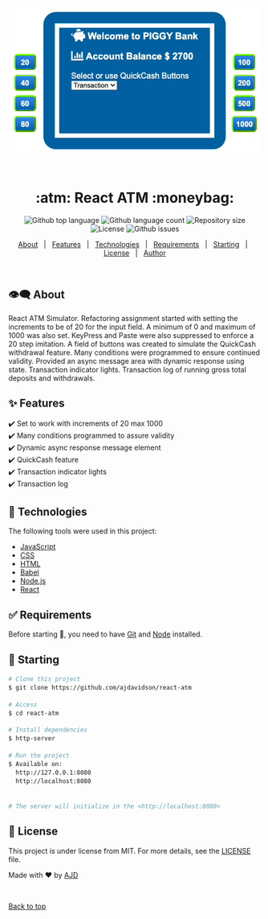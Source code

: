 <div align="center" id="top"> 
  <img src="./demo.gif" alt="React Atm" />

&#xa0;

  <!-- <a href="https://reactatm.netlify.app">Demo</a> -->
</div>

<h1 align="center">:atm: React ATM :moneybag:</h1>

<p align="center">
  <img alt="Github top language" src="https://img.shields.io/github/languages/top/ajdavidson/react-atm?color=56BEB8">

  <img alt="Github language count" src="https://img.shields.io/github/languages/count/ajdavidson/react-atm?color=56BEB8">

  <img alt="Repository size" src="https://img.shields.io/github/repo-size/ajdavidson/react-atm?color=56BEB8">

  <img alt="License" src="https://img.shields.io/github/license/ajdavidson/react-atm?color=56BEB8">

  <img alt="Github issues" src="https://img.shields.io/github/issues/ajdavidson/react-atm?color=56BEB8" />

  <!-- <img alt="Github forks" src="https://img.shields.io/github/forks/ajdavidson/react-atm?color=56BEB8" /> -->

  <!-- <img alt="Github stars" src="https://img.shields.io/github/stars/ajdavidson/react-atm?color=56BEB8" /> -->
</p>

<!-- Status -->

<!-- <h4 align="center"> 
	🚧  React Atm 🚀 Under construction...  🚧
</h4> 

<hr> -->

<p align="center">
  <a href="#dart-about">About</a> &#xa0; | &#xa0; 
  <a href="#sparkles-features">Features</a> &#xa0; | &#xa0;
  <a href="#rocket-technologies">Technologies</a> &#xa0; | &#xa0;
  <a href="#white_check_mark-requirements">Requirements</a> &#xa0; | &#xa0;
  <a href="#checkered_flag-starting">Starting</a> &#xa0; | &#xa0;
  <a href="#memo-license">License</a> &#xa0; | &#xa0;
  <a href="https://github.com/ajdavidson" target="_blank">Author</a>
</p>

<br>

## :eye_speech_bubble: About ##

React ATM Simulator. Refactoring assignment started with setting the increments to be of 20 for the input field. A
minimum of 0 and maximum of 1000 was also set. KeyPress and Paste were also suppressed to enforce a 20 step imitation. A
field of buttons was created to simulate the QuickCash withdrawal feature. Many conditions were programmed to ensure
continued validity. Provided an async message area with dynamic response using state. Transaction indicator lights.
Transaction log of running gross total deposits and withdrawals.

## :sparkles: Features ##

:heavy_check_mark: Set to work with increments of 20 max 1000\
:heavy_check_mark: Many conditions programmed to assure validity\
:heavy_check_mark: Dynamic async response message element\
:heavy_check_mark: QuickCash feature\
:heavy_check_mark: Transaction indicator lights\
:heavy_check_mark: Transaction log

## :rocket: Technologies ##

The following tools were used in this project:

- [JavaScript](https://www.ecma-international.org/)
- [CSS](https://www.w3.org/TR/CSS/#css)
- [HTML](https://whatwg.org/)
- [Babel](https://babeljs.io/)
- [Node.js](https://nodejs.org/en/)
- [React](https://pt-br.reactjs.org/)

## :white_check_mark: Requirements ##

Before starting :checkered_flag:, you need to have [Git](https://git-scm.com) and [Node](https://nodejs.org/en/)
installed.

## :checkered_flag: Starting ##

```bash
# Clone this project
$ git clone https://github.com/ajdavidson/react-atm

# Access
$ cd react-atm

# Install dependencies
$ http-server

# Run the project
$ Available on:
  http://127.0.0.1:8080
  http://localhost:8080


# The server will initialize in the <http://localhost:8080>
```

## :memo: License ##

This project is under license from MIT. For more details, see the [LICENSE](LICENSE.md) file.

Made with :heart: by <a href="https://github.com/ajdavidson" target="_blank">AJD</a>

&#xa0;

<a href="#top">Back to top</a>
